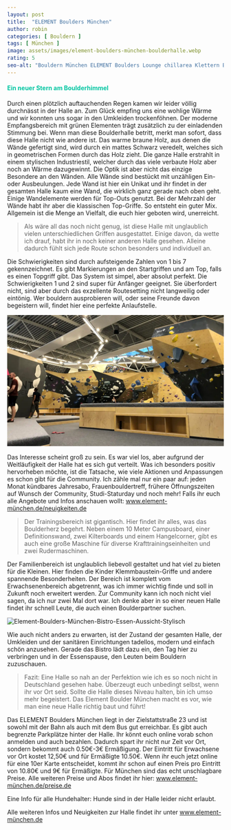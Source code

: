 ```yaml
---
layout: post
title:  "ELEMENT Boulders München"
author: robin
categories: [ Bouldern ]
tags: [ München ]
image: assets/images/element-boulders-münchen-boulderhalle.webp
rating: 5
seo-alt: "Bouldern München ELEMENT Boulders Lounge chillarea Klettern Boulderhalle Kletterhalle"
---
```


#### <span style="color:#00c5a1">Ein neuer Stern am Boulderhimmel</span>
Durch einen plötzlich auftauchenden Regen kamen wir leider völlig durchnässt in der Halle an. Zum Glück empfing uns eine wohlige Wärme und wir konnten uns sogar in den Umkleiden trockenföhnen. Der moderne Empfangsbereich mit grünen Elementen trägt zusätzlich zu der einladenden Stimmung bei. 
Wenn man diese Boulderhalle betritt, merkt man sofort, dass diese Halle nicht wie andere ist. Das warme braune Holz, aus denen die Wände gefertigt sind, wird durch ein mattes Schwarz veredelt, welches sich in geometrischen Formen durch das Holz zieht. Die ganze Halle erstrahlt in einem stylischen Industriestil, welcher durch das viele verbaute Holz aber noch an Wärme dazugewinnt. Die Optik ist aber nicht das einzige Besondere an den Wänden. Alle Wände sind bestückt mit unzähligen Ein- oder Ausbeulungen. Jede Wand ist hier ein Unikat und ihr findet in der gesamten Halle kaum eine Wand, die wirklich ganz gerade nach oben geht. Einige Wandelemente werden für Top-Outs genutzt. Bei der Mehrzahl der Wände habt ihr aber die klassischen Top-Griffe. So entsteht ein guter Mix. Allgemein ist die Menge an Vielfalt, die euch hier geboten wird, unerreicht.

>Als wäre all das noch nicht genug, ist diese Halle mit unglaublich vielen unterschiedlichen Griffen ausgestattet. Einige davon, da wette ich drauf, habt ihr in noch keiner anderen Halle gesehen. Alleine dadurch fühlt sich jede Route schon besonders und individuell an. 

Die Schwierigkeiten sind durch aufsteigende Zahlen von 1 bis 7 gekennzeichnet. Es gibt Markierungen an den Startgriffen und am Top, falls es einen Topgriff gibt. Das System ist simpel, aber absolut perfekt. 
Die Schwierigkeiten 1 und 2 sind super für Anfänger geeignet. Sie überfordert nicht, sind aber durch das exzellente Routesetting nicht langweilig oder eintönig. Wer bouldern ausprobieren will, oder seine Freunde davon begeistern will, findet hier eine perfekte Anlaufstelle.


<img src="/assets/images/einbinden/element-boulders-münchen-überhang.webp" alt="Element-Boulders-München-Überhang-Boulderwände-Branding-Stylisch" title="Element Boulders München Überhangwand"/>

Das Interesse scheint groß zu sein. Es war viel los, aber aufgrund der Weitläufigkeit der Halle hat es sich gut verteilt. 
Was ich besonders positiv hervorheben möchte, ist die Tatsache, wie viele Aktionen und Anpassungen es schon gibt für die Community. Ich zähle mal nur ein paar auf: jeden Monat kündbares Jahresabo, Frauenbouldertreff, frühere Öffnungszeiten auf Wunsch der Community, Studi-Staturday und noch mehr!
Falls ihr euch alle Angebote und Infos anschauen wollt: <a href="https://www.xn--element-mnchen-osb.de/news/articles/neuigkeiten.html" target="_blank">www.element-münchen.de/neuigkeiten.de</a> 

>Der Trainingsbereich ist gigantisch. Hier findet ihr alles, was das Boulderherz begehrt. Neben einem 10 Meter Campusboard, einer Definitionswand, zwei Kilterboards und einem Hangelcorner, gibt es auch eine große Maschine für diverse Krafttrainingseinheiten und zwei Rudermaschinen. 

Der Familienbereich ist unglaublich liebevoll gestaltet und hat viel zu bieten für die Kleinen. Hier finden die Kinder Klemmbaustein-Griffe und andere spannende Besonderheiten. Der Bereich ist komplett vom Erwachsenenbereich abgetrennt, was ich immer wichtig finde und soll in Zukunft noch erweitert werden. Zur Community kann ich noch nicht viel sagen, da ich nur zwei Mal dort war. Ich denke aber in so einer neuen Halle findet ihr schnell Leute, die auch einen Boulderpartner suchen.

<img src="/assets/images/einbinden/bistro-element-münchen.webp" alt="Element-Boulders-München-Bistro-Essen-Aussicht-Stylisch" title="Element Boulders München Bistro"/>

Wie auch nicht anders zu erwarten, ist der Zustand der gesamten Halle, der Umkleiden und der sanitären Einrichtungen tadellos, modern und einfach schön anzusehen.
Gerade das Bistro lädt dazu ein, den Tag hier zu verbringen und in der Essenspause, den Leuten beim Bouldern zuzuschauen.

> Fazit: Eine Halle so nah an der Perfektion wie ich es so noch nicht in Deutschland gesehen habe. Überzeugt euch unbedingt selbst, wenn ihr vor Ort seid. Sollte die Halle dieses Niveau halten, bin ich umso mehr begeistert. Das Element Boulder München macht es vor, wie man eine neue Halle richtig baut und führt!

Das ELEMENT Boulders München liegt in der Zielstattstraße 23 und ist sowohl mit der Bahn als auch mit dem Bus gut erreichbar. Es gibt auch begrenzte Parkplätze hinter der Halle. Ihr könnt euch online vorab schon anmelden und auch bezahlen. Dadurch spart ihr nicht nur Zeit vor Ort, sondern bekommt auch 0.50€-3€ Ermäßigung. Der Eintritt für Erwachsene vor Ort kostet 12,50€ und für Ermäßigte 10.50€. Wenn ihr euch jetzt online für eine 10er Karte entscheidet, kommt ihr schon auf einen Preis pro Eintritt von 10.80€ und 9€ für Ermäßigte. Für München sind das echt unschlagbare Preise. Alle weiteren Preise und Abos findet ihr hier: <a href="https://www.xn--element-mnchen-osb.de/preise-oeffnungszeiten.html" target="_blank">www.element-münchen.de/preise.de</a>

Eine Info für alle Hundehalter: Hunde sind in der Halle leider nicht erlaubt.

Alle weiteren Infos und Neuigkeiten zur Halle findet ihr unter <a href="https://www.xn--element-mnchen-osb.de/start.html" target="_blank">www.element-münchen.de</a>
